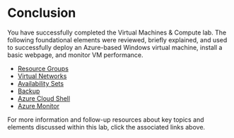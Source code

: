 ﻿# Conclusion 

You have successfully completed the Virtual Machines &amp; Compute lab. The following foundational elements were reviewed, briefly explained, and used to successfully deploy an Azure-based Windows virtual machine, install a basic webpage, and monitor VM performance. 

- [Resource Groups](https://learn.microsoft.com/en-us/azure/azure-resource-manager/management/manage-resource-groups-portal)
- [Virtual Networks](https://docs.microsoft.com/en-us/azure/virtual-network/virtual-networks-overview)
- [Availability Sets](https://learn.microsoft.com/en-us/azure/virtual-machines/availability-set-overview)
- [Backup](https://docs.microsoft.com/en-us/azure/backup/)
- [Azure Cloud Shell](https://docs.microsoft.com/en-gb/azure/cloud-shell/features)
- [Azure Monitor](https://docs.microsoft.com/en-gb/azure/azure-monitor/)

For more information and follow-up resources about key topics and elements discussed within this lab, click the associated links above.
